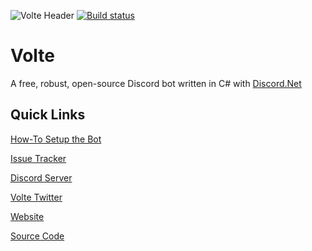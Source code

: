 ![Volte Header](https://assets.greemdev.net/siva-header-0.png)
[![Build status](https://greem.visualstudio.com/Volte/_apis/build/status/Volte-CI)](https://greem.visualstudio.com/Volte/_build/latest?definitionId=-1)

# Volte

A free, robust, open-source Discord bot written in C# with [Discord.Net](https://github.com/RogueException/Discord.Net)

## Quick Links 

 [How-To Setup the Bot](https://greemdev.atlassian.net/wiki/spaces/SIVA/pages/19300353/How+To)

 [Issue Tracker](https://github.com/GreemDev/Volte/issues)

 [Discord Server](https://discord.greemdev.net)

 [Volte Twitter](https://twitter.com/VolteBot)

 [Website](https://volte.greemdev.net)

 [Source Code](https://github.com/GreemDev/Volte)
 